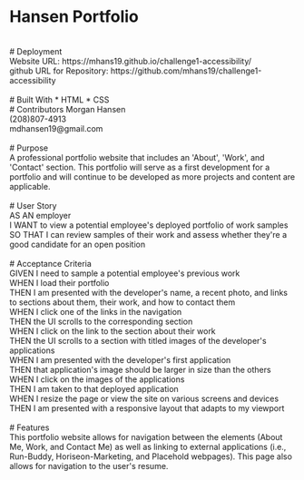 # Hansen Portfolio <br>
<br>
# Deployment<br>
Website URL: https://mhans19.github.io/challenge1-accessibility/<br>
github URL for Repository: https://github.com/mhans19/challenge1-accessibility<br>
<br>
# Built With
* HTML
* CSS
<br>
# Contributors
Morgan Hansen <br>
(208)807-4913<br>
mdhansen19@gmail.com <br>
<br>
# Purpose<br>
A professional portfolio website that includes an 'About', 'Work', and 'Contact' section. This portfolio will serve as a first development for a portfolio and will continue to be developed as more projects and content are applicable.<br>
<br>
# User Story <br>
AS AN employer<br>
I WANT to view a potential employee's deployed portfolio of work samples<br>
SO THAT I can review samples of their work and assess whether they're a good candidate for an open position<br>
<br>
# Acceptance Criteria <br>
GIVEN I need to sample a potential employee's previous work<br>
WHEN I load their portfolio<br>
THEN I am presented with the developer's name, a recent photo, and links to sections about them, their work, and how to contact them<br>
WHEN I click one of the links in the navigation<br>
THEN the UI scrolls to the corresponding section<br>
WHEN I click on the link to the section about their work<br>
THEN the UI scrolls to a section with titled images of the developer's applications<br>
WHEN I am presented with the developer's first application<br>
THEN that application's image should be larger in size than the others<br>
WHEN I click on the images of the applications<br>
THEN I am taken to that deployed application<br>
WHEN I resize the page or view the site on various screens and devices<br>
THEN I am presented with a responsive layout that adapts to my viewport<br>
<br>
# Features <br>
This portfolio website allows for navigation between the elements (About Me, Work, and Contact Me) as well as linking to external applications (i.e., Run-Buddy, Horiseon-Marketing, and Placehold webpages). This page also allows for navigation to the user's resume.<br>
